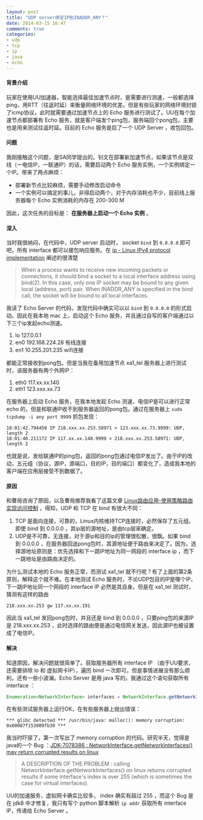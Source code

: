 ```yaml
---
layout: post
title: "UDP server绑定IP到INADDR_ANY？"
date: 2014-03-15 16:47
comments: true
categories: 
- udp
- tcp
- ip
- java
- echo
---
```


#### 背景介绍

玩家在使用UU加速器，智能选择最佳加速节点时，是需要进行测速，一般都选择ping，用RTT（往返时延）来衡量网络环境的优差。但是有些玩家的网络环境封锁了icmp协议，此时就需要通过加速节点上的 Echo 服务进行测试了。UU在每个加速节点都部署有 Echo 服务，就是客户端发个ping包，服务端回个pong包，主要也是用来测试往返时延。目前的 Echo 服务是启了一个 UDP Server ，收包回包。

#### 问题

我刚接触这个问题，是SA同学提出的。钊文在部署新加速节点，如果该节点是双线（一电信IP，一联通IP）的话，需要启动两个 Echo 服务实例，一个实例绑定一个IP。带来了两点麻烦：

* 部署新节点比较麻烦，需要手动修改启动命令
* 一个实例可以搞定的事儿，非得启动两个，对于内存消耗也不少，目前线上服务器每个 Echo 实例消耗的内存在 200-300 M

因此，这次任务的目标是： **在服务器上启动一个 Echo 实例** 。

#### 深入

当时我很纳闷，在代码中，UDP server 启动时， socket `bind` 到 `0.0.0.0` 即可吧，所有 interface 都可以接包响应服务。在 [ip - Linux IPv4 protocol implementation](http://man7.org/linux/man-pages/man7/ip.7.html) 阐述的很清楚

> When a process wants to receive new incoming packets or connections,
> it should bind a socket to a local interface address using bind(2).
> In this case, only one IP socket may be bound to any given local
> (address, port) pair.  When INADDR\_ANY is specified in the bind call,
> the socket will be bound to all local interfaces.

我读了 Echo Server 的代码，发现代码中确实可以以 `bind` 到 `0.0.0.0` 的形式启动。因此在我本地 mac 上，启动这个 Echo 服务，并且通过自写的客户端通过以下三个ip发起echo测速。

1. lo 127.0.0.1
2. en0 192.168.224.28 有线连接
3. en1 10.255.201.235 wifi连接

都能正常接收到pong包。但是当我在备用加速节点 xa1\_tel 服务器上进行测试时，该服务器有两个外网IP：

1. eth0 117.xx.xx.140
2. eth1 123.xxx.xx.73

在服务器上启动 Echo 服务，在我本地发起 Echo 测速，电信IP是可以进行正常 echo 的，但是和联通IP收不到服务器返回的pong包。通过在服务器上 `sudo tcpdump -i any port 9999` 抓包发现：

~~~~ shell
18:01:42.794450 IP 218.xxx.xx.253.58971 > 123.xxx.xx.73.9999: UDP, length 2
18:01:40.211172 IP 117.xx.xx.140.9999 > 218.xxx.xx.253.58971: UDP, length 2
~~~~

也就是说，发给联通IP的ping包，返回的pong包通过电信IP发出了。由于IP的改动，五元组（协议，源IP，源端口，目的IP，目的端口）都变化了，造成我本地的客户端在应用层接受不到数据了。

#### 原因

和曹局咨询了原因，以及曹局推荐我看了这篇文章 [Linux路由应用-使用策略路由实现访问控制](http://www.oschina.net/question/234345_47473) ，得知，UDP 和 TCP 在 bind 有很大不同：

1. TCP 是面向连接，可靠的，Linux内核维持TCP连接时，必然保存了五元组。即使 bind 到 0.0.0.0 ，其ip层的源地址，是由tcp层来确定。
2. UDP是不可靠，无连接，对于源ip和目的ip的管理很松散，很飘。如果 bind 到 0.0.0.0 ，在服务器回送pong包时，其源地址便于路由来决定了。因为，选择源地址原则是：优先选择和下一跳IP地址为同一网段的 interface ip ，而下一跳地址是由路由决定的。

为什么测试本地的 Echo 服务正常，而测试 xa1\_tel 就不行呢？有了上面的第2条原则，解释这个就不难。在本地测试 Echo 服务时，不论UDP包目的IP是哪个IP，下一跳IP地址同一个网段的 interface IP 必然是其自身。但是在 xa1\_tel 测试时，猜测有这样的路由

~~~~ shell
218.xxx.xx.253 gw 117.xx.xx.191
~~~~

因此当 xa1\_tel 发回pong包时，并且还是 bind 到 0.0.0.0 ，只要ping包的来源IP是 218.xxx.xx.253 ，此时选择的路由便是通过电信网关发送，因此源IP也被设置成了电信IP。

#### 解决

知道原因，解决问题就很简单了。获取服务器所有 interface IP （由于UU要求，还需要排除 lo 和 虚拟网卡IP），遍历 bind 一次即可。但是事情进展没有那么顺利，还有一些小波澜。Echo Server 是用 java 写的。我通过这个语句获取所有 interface ：

~~~~ java
Enumeration<NetworkInterface> interfaces = NetworkInterface.getNetworkInterfaces();
~~~~
    
在有些测试服务器上运行OK，在有些服务器上抛出错误：

~~~~ shell
*** glibc detected *** /usr/bin/java: malloc(): memory corruption: 0x00007f153009fb30 ***
~~~~
    
我当时吓尿了，第一次写出了 memory corruption 的代码。研究半天，觉得是java的一个 Bug ：[JDK-7078386 : NetworkInterface.getNetworkInterfaces() may return corrupted results on linux](http://bugs.java.com/bugdatabase/view_bug.do?bug_id=7078386) 

> A DESCRIPTION OF THE PROBLEM :
> calling NetworkInterface.getNetworkInterfaces() on linux returns corrupted results if some interface's index is over 255 (which is sometimes the case for virtual interfaces).

UU的加速服务，虚拟网卡确实比较多， index 确实有超过 255 ，而这个 Bug 是在 jdk8 中才修复，我只有写个 python 脚本解析 `ip addr` 获取所有 interface IP，传递给 Echo Server 。
